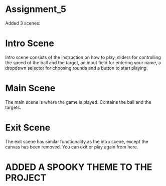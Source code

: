 # Assignment_5
Added 3 scenes:
# Intro Scene
 Intro scene consists of the instruction on how to play, sliders for controlling the speed of the ball and the target, an input field for   entering your name, a dropdown selector for choosing rounds and a button to start playing.
# Main Scene
 The main scene is where the game is played. Contains the ball and the targets.
# Exit Scene
 The exit scene has similar functionality as the intro scene, except the canvas has been removed. You can exit or play again from here.
# ADDED A SPOOKY THEME TO THE PROJECT
